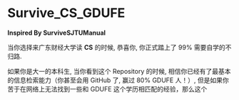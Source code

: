 # Survive_CS_GDUFE

**Inspired By SurviveSJTUManual**

当你选择来广东财经大学读 **CS** 的时候, 恭喜你, 你正式踏上了 99% 需要自学的不归路.

如果你是大一的本科生, 当你看到这个 Repository 的时候, 相信你已经有了最基本的信息检索能力（你甚至会用 GitHub 了, 赢过 80% GDUFE 人！）, 但是如果你苦于在网络上无法找到一些和 GDUFE 这个学历相匹配的经验，那么这个